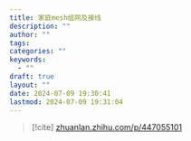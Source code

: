```yaml
---
title: 家庭mesh组网及接线
description: ""
author: ""
tags: 
categories: ""
keywords:
  - ""
draft: true
layout: ""
date: 2024-07-09 19:30:41
lastmod: 2024-07-09 19:31:04
---
```

> [!cite]
>[zhuanlan.zhihu.com/p/447055101](https://zhuanlan.zhihu.com/p/447055101)
